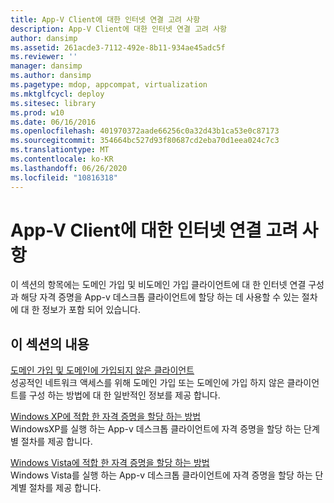 ```yaml
---
title: App-V Client에 대한 인터넷 연결 고려 사항
description: App-V Client에 대한 인터넷 연결 고려 사항
author: dansimp
ms.assetid: 261acde3-7112-492e-8b11-934ae45adc5f
ms.reviewer: ''
manager: dansimp
ms.author: dansimp
ms.pagetype: mdop, appcompat, virtualization
ms.mktglfcycl: deploy
ms.sitesec: library
ms.prod: w10
ms.date: 06/16/2016
ms.openlocfilehash: 401970372aade66256c0a32d43b1ca53e0c87173
ms.sourcegitcommit: 354664bc527d93f80687cd2eba70d1eea024c7c3
ms.translationtype: MT
ms.contentlocale: ko-KR
ms.lasthandoff: 06/26/2020
ms.locfileid: "10816318"
---
```

# App-V Client에 대한 인터넷 연결 고려 사항


이 섹션의 항목에는 도메인 가입 및 비도메인 가입 클라이언트에 대 한 인터넷 연결 구성과 해당 자격 증명을 App-v 데스크톱 클라이언트에 할당 하는 데 사용할 수 있는 절차에 대 한 정보가 포함 되어 있습니다.

## 이 섹션의 내용


<a href="" id="domain-joined-and-non-domain-joined-clients"></a>[도메인 가입 및 도메인에 가입되지 않은 클라이언트](domain-joined-and-non-domain-joined-clients.md)  
성공적인 네트워크 액세스를 위해 도메인 가입 또는 도메인에 가입 하지 않은 클라이언트를 구성 하는 방법에 대 한 일반적인 정보를 제공 합니다.

<a href="" id="how-to-assign--the-proper-credentials-for-windows-xp"></a>[Windows XP에 적합 한 자격 증명을 할당 하는 방법](how-to-assign--the-proper-credentials-for-windows-xp.md)  
WindowsXP를 실행 하는 App-v 데스크톱 클라이언트에 자격 증명을 할당 하는 단계별 절차를 제공 합니다.

<a href="" id="how-to-assign--the-proper-credentials-for-windows-vista"></a>[Windows Vista에 적합 한 자격 증명을 할당 하는 방법](how-to-assign--the-proper-credentials-for-windows-vista.md)  
Windows Vista를 실행 하는 App-v 데스크톱 클라이언트에 자격 증명을 할당 하는 단계별 절차를 제공 합니다.

 

 






